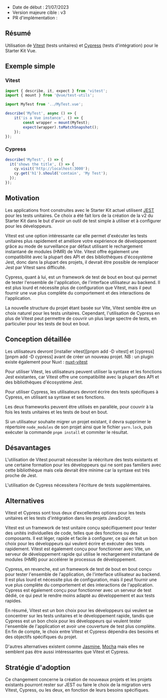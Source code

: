 - Date de début : 21/07/2023
- Version majeure cible : v3
- PR d'implémentation : 

## Résumé

Utilisation de [Vitest][Vitest] (tests unitaires) et [Cypress][Cypress] (tests d'intégration) pour le Starter Kit Vue.

## Exemple simple

### Vitest

```js
import { describe, it, expect } from 'vitest';
import { mount } from '@vue/test-utils';

import MyTest from '../MyTest.vue';

describe('MyTest', async () => {
	it('is a Vue instance', () => {
		const wrapper = mount(MyTest);
		expect(wrapper).toMatchSnapshot();
	});
});
```

### Cypress

```js
describe('MyTest', () => {
  it('shows the title', () => {
    cy.visit('http://localhost:3000');
    cy.get('h1').should('contain', 'My Test');
  });
});
```

## Motivation

Les applications front construites avec le Starter Kit actuel utilisent [JEST][JEST] pour les tests unitaires. Ce choix a été fait lors de la création de la v2 du Starter Kit dans le but d'avoir un outil de test simple à utiliser et à configurer pour les développeurs.

Vitest est une option intéressante car elle permet d'exécuter les tests unitaires plus rapidement et améliore votre expérience de développement grâce au mode de surveillance par défaut utilisant le rechargement instantané de modules (HMR) de Vite. Vitest offre également une compatibilité avec la plupart des API et des bibliothèques d'écosystème Jest, donc dans la plupart des projets, il devrait être possible de remplacer Jest par Vitest sans difficulté.

Cypress, quant à lui, est un framework de test de bout en bout qui permet de tester l'ensemble de l'application, de l'interface utilisateur au backend. Il est plus lourd et nécessite plus de configuration que Vitest, mais il peut fournir une vue plus complète du comportement et des interactions de l'application.

La nouvelle structure du projet étant basée sur Vite, Vitest semble être un choix naturel pour les tests unitaires. Cependant, l'utilisation de Cypress en plus de Vitest peut permettre de couvrir un plus large spectre de tests, en particulier pour les tests de bout en bout.

## Conception détaillée

Les utilisateurs devront [installer vitest][pnpm add -D vitest] et [cypress][pnpm add -D cypress] avant de créer un nouveau projet.
NB : un plugin existe également pour Nuxt : [nuxt-vitest][nuxt-vitest]

Pour utiliser Vitest, les utilisateurs peuvent utiliser la syntaxe et les fonctions Jest existantes, car Vitest offre une compatibilité avec la plupart des API et des bibliothèques d'écosystème Jest.

Pour utiliser Cypress, les utilisateurs devront écrire des tests spécifiques à Cypress, en utilisant sa syntaxe et ses fonctions.

Les deux frameworks peuvent être utilisés en parallèle, pour couvrir à la fois les tests unitaires et les tests de bout en bout.

Si un utilisateur souhaite migrer un projet existant, il devra supprimer le répertoire `node_modules` de son projet ainsi que le fichier `yarn.lock`, puis exécuter la commande `pnpm install` et commiter le résultat.

## Désavantages

L'utilisation de Vitest pourrait nécessiter la réécriture des tests existants et une certaine formation pour les développeurs qui ne sont pas familiers avec cette bibliothèque mais cela devrait être minime car la syntaxe est très proche de Jest.

L'utilisation de Cypress nécessitera l'écriture de tests supplémentaires.

## Alternatives

Vitest et Cypress sont tous deux d'excellentes options pour les tests unitaires et les tests d'intégration dans les projets JavaScript.

Vitest est un framework de test unitaire conçu spécifiquement pour tester des unités individuelles de code, telles que des fonctions ou des composants. Il est léger, rapide et facile à configurer, ce qui en fait un bon choix pour les développeurs qui veulent écrire et exécuter des tests rapidement. Vitest est également conçu pour fonctionner avec Vite, un serveur de développement rapide qui utilise le rechargement instantané de modules (HMR) pour accélérer le processus de développement.

Cypress, en revanche, est un framework de test de bout en bout conçu pour tester l'ensemble de l'application, de l'interface utilisateur au backend. Il est plus lourd et nécessite plus de configuration, mais il peut fournir une vue plus complète du comportement et des interactions de l'application. Cypress est également conçu pour fonctionner avec un serveur de test dédié, ce qui peut le rendre moins adapté au développement et aux tests rapides.

En résumé, Vitest est un bon choix pour les développeurs qui veulent se concentrer sur les tests unitaires et le développement rapide, tandis que Cypress est un bon choix pour les développeurs qui veulent tester l'ensemble de l'application et avoir une couverture de test plus complète. En fin de compte, le choix entre Vitest et Cypress dépendra des besoins et des objectifs spécifiques du projet.

D'autres alternatives existent comme [Jasmine][Jasmine], [Mocha][Mocha] mais elles ne semblent pas être aussi intéressantes que Vitest et Cypress.

## Stratégie d'adoption

Ce changement concerne la création de nouveaux projets et les projets existants pourront rester sur JEST ou faire le choix de la migration vers Vitest, Cypress, ou les deux, en fonction de leurs besoins spécifiques.

[Vitest]: https://vitest.dev/
[nuxt-vitest]: https://nuxt.com/modules/vitest
[Cypress]: https://www.cypress.io/
[JEST]: https://jestjs.io/
[Jasmine]: https://jasmine.github.io/
[Mocha]: https://mochajs.org/
